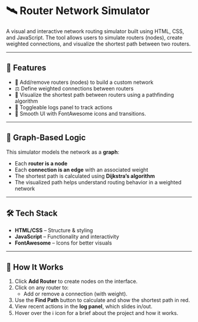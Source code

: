 # 🛰️ Router Network Simulator

A visual and interactive network routing simulator built using HTML, CSS, and JavaScript. The tool allows users to simulate routers (nodes), create weighted connections, and visualize the shortest path between two routers.

---

## 🚀 Features

- 🔗 Add/remove routers (nodes) to build a custom network
- ⚖️ Define weighted connections between routers
- 📍 Visualize the shortest path between routers using a pathfinding algorithm
- 🧠 Toggleable logs panel to track actions
- 🎨 Smooth UI with FontAwesome icons and transitions.

---

## 🧠 Graph-Based Logic

This simulator models the network as a **graph**:

- Each **router is a node**
- Each **connection is an edge** with an associated weight
- The shortest path is calculated using **Dijkstra’s algorithm**
- The visualized path helps understand routing behavior in a weighted network

---

## 🛠️ Tech Stack

- **HTML/CSS** – Structure & styling
- **JavaScript** – Functionality and interactivity
- **FontAwesome** – Icons for better visuals

---

## 🧩 How It Works

1. Click **Add Router** to create nodes on the interface.
2. Click on any router to:
   - Add or remove a connection (with weight).
3. Use the **Find Path** button to calculate and show the shortest path in red.
4. View recent actions in the **log panel**, which slides in/out.
5. Hover over the ℹ️ icon for a brief about the project and how it works.
